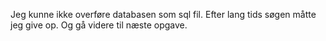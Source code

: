 Jeg kunne ikke overføre databasen som sql fil. Efter lang tids søgen måtte jeg give op. Og gå videre til næste opgave.